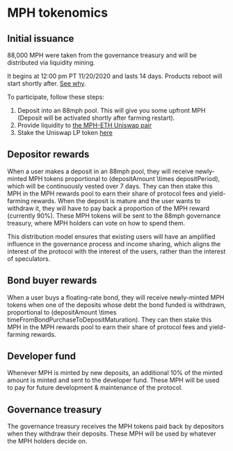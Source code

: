 # MPH tokenomics

## Initial issuance

88,000 MPH were taken from the governance treasury and will be distributed via liquidity mining.

It begins at 12:00 pm PT 11/20/2020 and lasts 14 days. Products reboot will start shortly after. [See why](https://medium.com/88mphapp/88mph-mphminter-contract-issue-6365dbcacb4f).

To participate, follow these steps:

1. Deposit into an 88mph pool. This will give you some upfront MPH (Deposit will be activated shortly after farming restart).
2. Provide liquidity to [the MPH-ETH Uniswap pair](https://info.uniswap.org/pair/0x4d96369002fc5b9687ee924d458a7e5baa5df34e)
3. Stake the Uniswap LP token [here](https://88mph.app/farming)

## Depositor rewards

When a user makes a deposit in an 88mph pool, they will receive newly-minted MPH tokens proportional to \(depositAmount \times depositPeriod\), which will be continuously vested over 7 days. They can then stake this MPH in the MPH rewards pool to earn their share of protocol fees and yield-farming rewards. When the deposit is mature and the user wants to withdraw it, they will have to pay back a proportion of the MPH reward (currently 90%). These MPH tokens will be sent to the 88mph governance treasury, where MPH holders can vote on how to spend them.

This distribution model ensures that existing users will have an amplified influence in the governance process and income sharing, which aligns the interest of the protocol with the interest of the users, rather than the interest of speculators.

## Bond buyer rewards

When a user buys a floating-rate bond, they will receive newly-minted MPH tokens when one of the deposits whose debt the bond funded is withdrawn, proportional to \(depositAmount \times timeFromBondPurchaseToDepositMaturation\). They can then stake this MPH in the MPH rewards pool to earn their share of protocol fees and yield-farming rewards.

## Developer fund

Whenever MPH is minted by new deposits, an additional 10% of the minted amount is minted and sent to the developer fund. These MPH will be used to pay for future development & maintenance of the protocol.

## Governance treasury

The governance treasury receives the MPH tokens paid back by depositors when they withdraw their deposits. These MPH will be used by whatever the MPH holders decide on.
